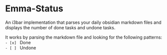 # Emma-Status

An i3bar implementation that parses your daily obsidian markdown files and displays the number of done tasks and undone tasks.

It works by parsing the markdown file and looking for the following patterns:  
`- [x] ` Done  
`- [ ] ` Undone  

